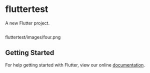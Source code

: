 # fluttertest

A new Flutter project.

<img src="" alt="" width="" height="">

fluttertest/images/four.png

## Getting Started

For help getting started with Flutter, view our online
[documentation](https://flutter.io/).
